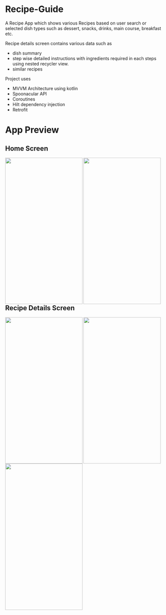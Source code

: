 # Recipe-Guide
A Recipe App which shows various Recipes based on user search or selected dish types such as dessert, snacks, drinks, main course, breakfast etc.

Recipe details screen contains various data such as
* dish summary
* step wise detailed instructions with ingredients required in each steps using nested recycler view.
* similar recipes

Project uses
* MVVM Architecture using kotlin
* Spoonacular API
* Coroutines
* Hilt dependency injection
* Retrofit

# App Preview

## Home Screen

<a href="url"><img src="https://github.com/Rupak1703/Recipe-Guide/assets/121379796/74dee608-94bb-4699-ba69-3162c9dd325d" align="left" height="468" width="248" ></a>

<a href="url"><img src="https://github.com/Rupak1703/Recipe-Guide/assets/121379796/9e167ec6-bd83-42f0-877c-792b1027fb08" align="left" height="468" width="248" ></a>
<br>
<br>
<br>
<br>
<br>
<br>
<br>
<br>
<br>
<br>
<br>
<br>
<br>
<br>
<br>
<br>
<br>
<br>
<br>
<br>
<br>

## Recipe Details Screen


<a href="url"><img src="https://github.com/Rupak1703/Recipe-Guide/assets/121379796/8660a4d9-2038-4a5c-96a9-c1d303e84a83" align="left" height="468" width="248" ></a>

<a href="url"><img src="https://github.com/Rupak1703/Recipe-Guide/assets/121379796/51b48ab1-c238-4def-8d97-e98a2b380db6" align="left" height="468" width="248" ></a>

<a href="url"><img src="https://github.com/Rupak1703/Recipe-Guide/assets/121379796/0c4c95c5-fcc7-4958-83ef-557c5d724966" align="left" height="468" width="248" ></a>
